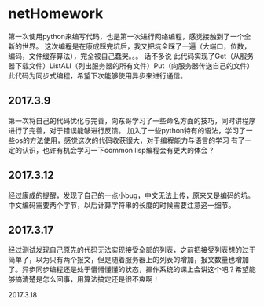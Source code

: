 # netHomework
第一次使用python来编写代码，也是第一次进行网络编程，感觉接触到了一个全新的世界。
这次编程是在康成踩完坑后，我又把坑全踩了一遍（大端口，位数，编码，文件缓存算法），完全被自己蠢哭。。。
话不多说
此代码实现了Get（从服务器下载文件）ListALl（列出服务器的所有文件）Put（向服务器传送自己的文件）
此代码为同步式编程，希望下次能够使用异步来进行通信。

2017.3.9 
--------------------------------------------------------
第一次将自己的代码优化与完善，向东哥学习了一些命名方面的技巧，同时讲程序进行了完善，对于错误能够进行反馈。
加入了一些python特有的语法，学习了一些os的方法使用，感觉这次的代码收获很大，对于编程能力与语言的学习
有了一定的认识，也许有机会学习一下common lisp编程会有更大的体会？

2017.3.12
--------------------------------------------------------
经过康成的提醒，发现了自己的一点小bug，中文无法上传，原来又是编码的坑。中文编码需要两个字节，以后计算字符串的长度的时候需要注意这一细节。

2017.3.17
--------------------------------------------------------
经过测试发现自己原先的代码无法实现接受全部的列表，之前把接受列表想的过于简单了，以为只有两个报文，但是随着服务器上的列表的增加，报文数量也增加了。异步同步编程还是处于懵懵懂懂的状态，操作系统的课上会讲这个吧？希望能够搞清楚是怎么回事，用算法搞定还是很不爽啊！

2017.3.18
